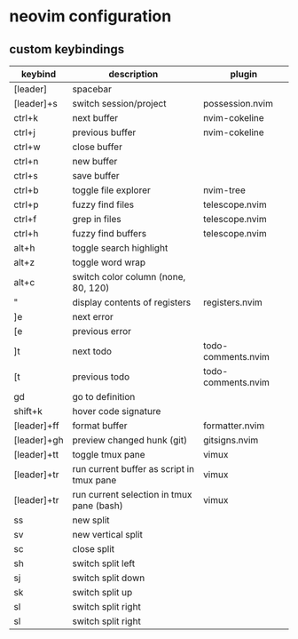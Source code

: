 # neovim configuration

## custom keybindings

| keybind     | description                               | plugin             |
| ----------- | ----------------------------------------- | ------------------ |
| [leader]    | spacebar                                  |                    |
| [leader]+s  | switch session/project                    | possession.nvim    |
| ctrl+k      | next buffer                               | nvim-cokeline      |
| ctrl+j      | previous buffer                           | nvim-cokeline      |
| ctrl+w      | close buffer                              |                    |
| ctrl+n      | new buffer                                |                    |
| ctrl+s      | save buffer                               |                    |
| ctrl+b      | toggle file explorer                      | nvim-tree          |
| ctrl+p      | fuzzy find files                          | telescope.nvim     |
| ctrl+f      | grep in files                             | telescope.nvim     |
| ctrl+h      | fuzzy find buffers                        | telescope.nvim     |
| alt+h       | toggle search highlight                   |                    |
| alt+z       | toggle word wrap                          |                    |
| alt+c       | switch color column (none, 80, 120)       |                    |
| "           | display contents of registers             | registers.nvim     |
| ]e          | next error                                |                    |
| [e          | previous error                            |                    |
| ]t          | next todo                                 | todo-comments.nvim |
| [t          | previous todo                             | todo-comments.nvim |
| gd          | go to definition                          |                    |
| shift+k     | hover code signature                      |                    |
| [leader]+ff | format buffer                             | formatter.nvim     |
| [leader]+gh | preview changed hunk (git)                | gitsigns.nvim      |
| [leader]+tt | toggle tmux pane                          | vimux              |
| [leader]+tr | run current buffer as script in tmux pane | vimux              |
| [leader]+tr | run current selection in tmux pane (bash) | vimux              |
| ss          | new split                                 |                    |
| sv          | new vertical split                        |                    |
| sc          | close split                               |                    |
| sh          | switch split left                         |                    |
| sj          | switch split down                         |                    |
| sk          | switch split up                           |                    |
| sl          | switch split right                        |                    |
| sl          | switch split right                        |                    |
